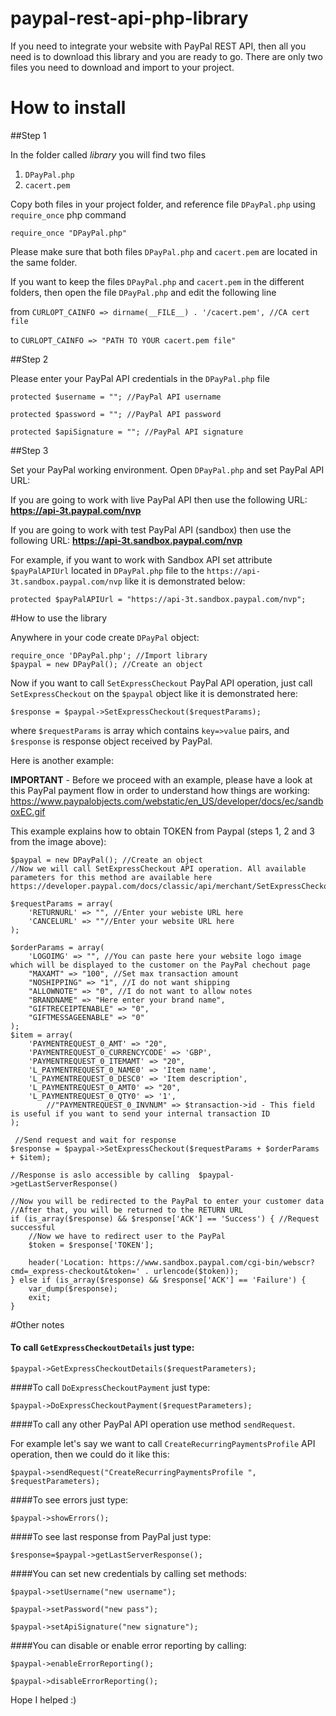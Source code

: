paypal-rest-api-php-library
===========================

If you need to integrate your website with PayPal REST API, then all you need is to download this library and you are ready to go. There are only two files you need to download and import to your project.

# How to install

##Step 1

In the folder called *library* you will find two files

1. `DPayPal.php` 
2. `cacert.pem`
 
Copy both files in your project folder, and reference file `DPayPal.php` using `require_once` php command

`require_once "DPayPal.php"`


Please make sure that both files `DPayPal.php` and `cacert.pem` are located in the same folder. 



If you want to keep the files `DPayPal.php` and `cacert.pem` in the different folders, then open the file `DPayPal.php` and edit the following line

from `CURLOPT_CAINFO => dirname(__FILE__) . '/cacert.pem', //CA cert file`

to `CURLOPT_CAINFO => "PATH TO YOUR cacert.pem file"`

##Step 2

Please enter your PayPal API credentials in the `DPayPal.php` file

`protected $username = ""; //PayPal API username`

`protected $password = ""; //PayPal API password`

`protected $apiSignature = ""; //PayPal API signature`

##Step 3

Set your PayPal working environment. Open `DPayPal.php` and set PayPal API URL:

If you are going to work with live PayPal API then use the following URL: **https://api-3t.paypal.com/nvp**

If you are going to work with test PayPal API (sandbox) then use the following URL: **https://api-3t.sandbox.paypal.com/nvp**

For example, if you want to work with Sandbox API set attribute `$payPalAPIUrl` located in `DPayPal.php` file to the `https://api-3t.sandbox.paypal.com/nvp` like it is demonstrated below:

`protected $payPalAPIUrl = "https://api-3t.sandbox.paypal.com/nvp";`

#How to use the library

Anywhere in your code create `DPayPal` object:

```
require_once 'DPayPal.php'; //Import library
$paypal = new DPayPal(); //Create an object

```
Now if you want to call `SetExpressCheckout` PayPal API operation, just call `SetExpressCheckout` on the `$paypal` object like it is demonstrated here:

`$response = $paypal->SetExpressCheckout($requestParams);`

where `$requestParams` is array which contains `key=>value` pairs, and `$response` is response object received by PayPal.

Here is another example: 

**IMPORTANT** - Before we proceed with an example, please have a look at this PayPal payment flow in order to understand how things are working: https://www.paypalobjects.com/webstatic/en_US/developer/docs/ec/sandboxEC.gif

This example explains how to obtain TOKEN from Paypal (steps 1, 2 and 3 from the image above):

```
$paypal = new DPayPal(); //Create an object
//Now we will call SetExpressCheckout API operation. All available parameters for this method are available here https://developer.paypal.com/docs/classic/api/merchant/SetExpressCheckout_API_Operation_NVP/

$requestParams = array(
    'RETURNURL' => "", //Enter your webiste URL here
    'CANCELURL' => ""//Enter your website URL here
);

$orderParams = array(
    'LOGOIMG' => "", //You can paste here your website logo image which will be displayed to the customer on the PayPal chechout page
    "MAXAMT" => "100", //Set max transaction amount
    "NOSHIPPING" => "1", //I do not want shipping
    "ALLOWNOTE" => "0", //I do not want to allow notes
    "BRANDNAME" => "Here enter your brand name",
    "GIFTRECEIPTENABLE" => "0",
    "GIFTMESSAGEENABLE" => "0"
);
$item = array(
    'PAYMENTREQUEST_0_AMT' => "20",
    'PAYMENTREQUEST_0_CURRENCYCODE' => 'GBP',
    'PAYMENTREQUEST_0_ITEMAMT' => "20",
    'L_PAYMENTREQUEST_0_NAME0' => 'Item name',
    'L_PAYMENTREQUEST_0_DESC0' => 'Item description',
    'L_PAYMENTREQUEST_0_AMT0' => "20",
    'L_PAYMENTREQUEST_0_QTY0' => '1',
        //"PAYMENTREQUEST_0_INVNUM" => $transaction->id - This field is useful if you want to send your internal transaction ID
);

 //Send request and wait for response
$response = $paypal->SetExpressCheckout($requestParams + $orderParams + $item);

//Response is aslo accessible by calling  $paypal->getLastServerResponse()

//Now you will be redirected to the PayPal to enter your customer data
//After that, you will be returned to the RETURN URL
if (is_array($response) && $response['ACK'] == 'Success') { //Request successful
    //Now we have to redirect user to the PayPal
    $token = $response['TOKEN'];

    header('Location: https://www.sandbox.paypal.com/cgi-bin/webscr?cmd=_express-checkout&token=' . urlencode($token));
} else if (is_array($response) && $response['ACK'] == 'Failure') {
    var_dump($response);
    exit;
} 

```

#Other notes

#### To call `GetExpressCheckoutDetails` just type: 

```
$paypal->GetExpressCheckoutDetails($requestParameters);
```

####To call `DoExpressCheckoutPayment` just type: 

```
$paypal->DoExpressCheckoutPayment($requestParameters);
```

####To call any other PayPal API operation use method `sendRequest`. 

For example let's say we want to call `CreateRecurringPaymentsProfile` API operation, then we could do it like this: 

```
$paypal->sendRequest("CreateRecurringPaymentsProfile ", $requestParameters);
```

####To see errors just type:

```
$paypal->showErrors();
```

####To see last response from PayPal just type:

```
$response=$paypal->getLastServerResponse();
```

####You can set new credentials by calling set methods:

```
$paypal->setUsername("new username");

$paypal->setPassword("new pass");

$paypal->setApiSignature("new signature");

```

####You can disable or enable error reporting by calling: 

```
$paypal->enableErrorReporting();

$paypal->disableErrorReporting();

```

Hope I helped :)
